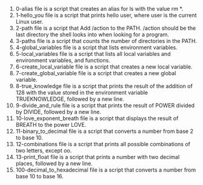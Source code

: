 1) 0-alias file is a script that creates an alias for ls with the value rm *.
2) 1-hello_you file is a script that prints hello user, where user is the current Linux user.
3) 2-path file is a script that Add /action to the PATH. /action should be the last directory the shell looks into when looking for a program.
4) 3-paths file is a script that counts the number of directories in the PATH.
5) 4-global_variables file is a script that lists environment variables.
6) 5-local_variables file is a script that lists all local variables and environment variables, and functions.
7) 6-create_local_variable file is a script that creates a new local variable.
8) 7-create_global_variable file is a script that creates a new global variable.
9) 8-true_knowledge file is a script that prints the result of the addition of 128 with the value stored in the environment variable TRUEKNOWLEDGE, followed by a new line.
10) 9-divide_and_rule file is a script that prints the result of POWER divided by DIVIDE, followed by a new line.
11) 10-love_exponent_breath file is a script that displays the result of BREATH to the power LOVE.
12) 11-binary_to_decimal file is a script that converts a number from base 2 to base 10.
13) 12-combinations file is a script that prints all possible combinations of two letters, except oo.
14) 13-print_float file is a script that prints a number with two decimal places, followed by a new line.
15) 100-decimal_to_hexadecimal  file is a script that converts a number from base 10 to base 16.

